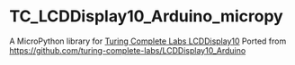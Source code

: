 # TC_LCDDisplay10_Arduino_micropy
A MicroPython library for [Turing Complete Labs LCDDisplay10](https://www.adafruit.com/product/5379)
Ported from https://github.com/turing-complete-labs/LCDDisplay10_Arduino
